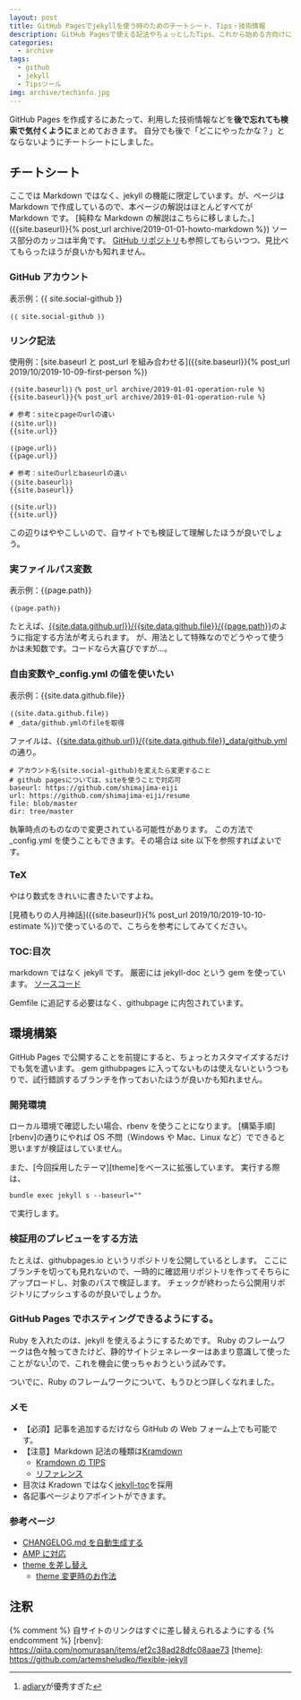 ```yaml
---
layout: post
title: GitHub Pagesでjekyllを使う時のためのチートシート、Tips・技術情報
description: GitHub Pagesで使える記法やちょっとしたTips、これから始める方向けに環境構築を残します。
categories:
  - archive
tags:
  - github
  - jekyll
  - Tipsツール
img: archive/techinfo.jpg
---
```


GitHub Pages を作成するにあたって、利用した技術情報などを**後で忘れても検索で気付くように**まとめておきます。
自分でも後で「どこにやったかな？」とならないようにチートシートにしました。

## チートシート

ここでは Markdown ではなく、jekyll の機能に限定しています。が、ページは Markdown で作成しているので、本ページの解説はほとんどすべてが Markdown です。
[純粋な Markdown の解説はこちらに移しました。]({{site.baseurl}}{% post_url archive/2019-01-01-howto-markdown %})
ソース部分のカッコは半角です。
[GitHub リポジトリ]({{site.data.github.url}})も参照してもらいつつ、見比べてもらったほうが良いかも知れません。

### GitHub アカウント

表示例：{{ site.social-github }}

```
｛｛ site.social-github ｝｝
```

### リンク記法

使用例：[site.baseurl と post_url を組み合わせる]({{site.baseurl}}{% post_url 2019/10/2019-10-09-first-person %})

```
｛｛site.baseurl｝｝｛% post_url archive/2019-01-01-operation-rule %｝
{{site.baseurl}}{% post_url archive/2019-01-01-operation-rule %}

# 参考：siteとpageのurlの違い
｛｛site.url｝｝
{{site.url}}

｛｛page.url｝｝
{{page.url}}

# 参考：siteのurlとbaseurlの違い
｛｛site.baseurl｝｝
{{site.baseurl}}

｛｛site.url｝｝
{{site.url}}

```

この辺りはややこしいので、自サイトでも検証して理解したほうが良いでしょう。

### 実ファイルパス変数

表示例：{{page.path}}

```
｛｛page.path｝｝
```

たとえば、[{{site.data.github.url}}/{{site.data.github.file}}/{{page.path}}]({{site.data.github.url}}/{{site.data.github.file}}/{{page.path}})のように指定する方法が考えられます。
が、用法として特殊なのでどうやって使うかは未知数です。コードなら大喜びですが…。

### 自由変数や\_config.yml の値を使いたい

表示例：{{site.data.github.file}}

```
｛｛site.data.github.file｝｝
# _data/github.ymlのfileを取得
```

ファイルは、[{{site.data.github.url}}/{{site.data.github.file}}\_data/github.yml]({{site.data.github.url}}/{{site.data.github.file}}\_data/github.yml)の通り。

```
# アカウント名(site.social-github)を変えたら変更すること
# github pagesについては、siteを使うことで対応可
baseurl: https://github.com/shimajima-eiji
url: https://github.com/shimajima-eiji/resume
file: blob/master
dir: tree/master
```

執筆時点のものなので変更されている可能性があります。
この方法で\_config.yml を使うこともできます。その場合は site 以下を参照すればよいです。

### TeX

やはり数式をきれいに書きたいですよね。

[見積もりの人月神話]({{site.baseurl}}{% post_url 2019/10/2019-10-10-estimate %})で使っているので、こちらを参考にしてみてください。

### TOC:目次

markdown ではなく jekyll です。
厳密には jekyll-doc という gem を使っています。
[ソースコード]({{site.data.github.file}}_includes/toc.html)

Gemfile に追記する必要はなく、githubpage に内包されています。

## 環境構築

GitHub Pages で公開することを前提にすると、ちょっとカスタマイズするだけでも気を遣います。
gem githubpages に入ってないものは使えないというつもりで、試行錯誤するブランチを作っておいたほうが良いかも知れません。

### 開発環境

ローカル環境で確認したい場合、rbenv を使うことになります。
[構築手順][rbenv]の通りにやれば OS 不問（Windows や Mac、Linux など）でできると思いますが検証はしていません。

また、[今回採用したテーマ][theme]をベースに拡張しています。
実行する際は、

```
bundle exec jekyll s --baseurl=""
```

で実行します。

### 検証用のプレビューをする方法

たとえば、githubpages.io というリポジトリを公開しているとします。
ここにブランチを切っても見れないので、一時的に確認用リポジトリを作ってそちらにアップロードし、対象のパスで検証します。
チェックが終わったら公開用リポジトリにプッシュするのが良いでしょうか。

### GitHub Pages でホスティングできるようにする。

Ruby を入れたのは、jekyll を使えるようにするためです。
Ruby のフレームワークは色々触ってきたけど、静的サイトジェネレーターはあまり意識して使ったことがない[^1]ので、これを機会に使っちゃおうという試みです。

ついでに、Ruby のフレームワークについて、もうひとつ詳しくなれました。

### メモ

- 【必須】記事を追加するだけなら GitHub の Web フォーム上でも可能です。
- 【注意】Markdown 記法の種類は[Kramdown](http://chirimenmonster.github.io/2016/01/28/tips-jekyll.html)
  - [Kramdown の TIPS](https://rcmdnk.com/blog/2013/10/12/blog-octopress-kramdown/)
  - [リファレンス](http://mae0003.github.io/markdown/2015/06/21/kramdownRefference)
- 目次は Kradown ではなく[jekyll-toc](https://github.com/allejo/jekyll-toc)を採用
- 各記事ページよりアポイントができます。

### 参考ページ

- [CHANGELOG.md を自動生成する](https://github.com/github-changelog-generator/github-changelog-generator)
- [AMP に対応](https://github.com/juusaw/amp-jekyll/)
- [theme を差し替え](http://jekyllthemes.org/)
  - [theme 変更時のお作法](https://e-joint.jp/321/)

## 注釈

[^1]: [adiary](https://adiary.org/)が優秀すぎた

{% comment %} 自サイトのリンクはすぐに差し替えられるようにする {% endcomment %}
[rbenv]: https://qiita.com/nomurasan/items/ef2c38ad28dfc08aae73
[theme]: https://github.com/artemsheludko/flexible-jekyll
